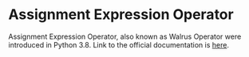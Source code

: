# Assignment Expression Operator

Assignment Expression Operator, also known as Walrus Operator were introduced in Python 3.8.
Link to the official documentation is [here](https://docs.python.org/3/whatsnew/3.8.html).


